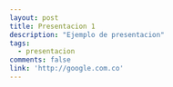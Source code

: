```yaml
---
layout: post
title: Presentacion 1
description: "Ejemplo de presentacion"
tags:
  - presentacion
comments: false
link: 'http://google.com.co'
---
```

